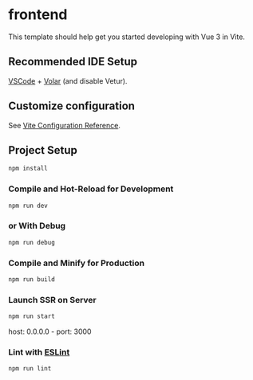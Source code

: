 # frontend

This template should help get you started developing with Vue 3 in Vite.

## Recommended IDE Setup

[VSCode](https://code.visualstudio.com/) + [Volar](https://marketplace.visualstudio.com/items?itemName=Vue.volar) (and disable Vetur).

## Customize configuration

See [Vite Configuration Reference](https://vite.dev/config/).

## Project Setup

```sh
npm install
```

### Compile and Hot-Reload for Development

```sh
npm run dev
```

### or With Debug

```sh
npm run debug
```

### Compile and Minify for Production

```sh
npm run build
```

### Launch SSR on Server

```sh
npm run start
```

host: 0.0.0.0 - port: 3000

### Lint with [ESLint](https://eslint.org/)

```sh
npm run lint
```
